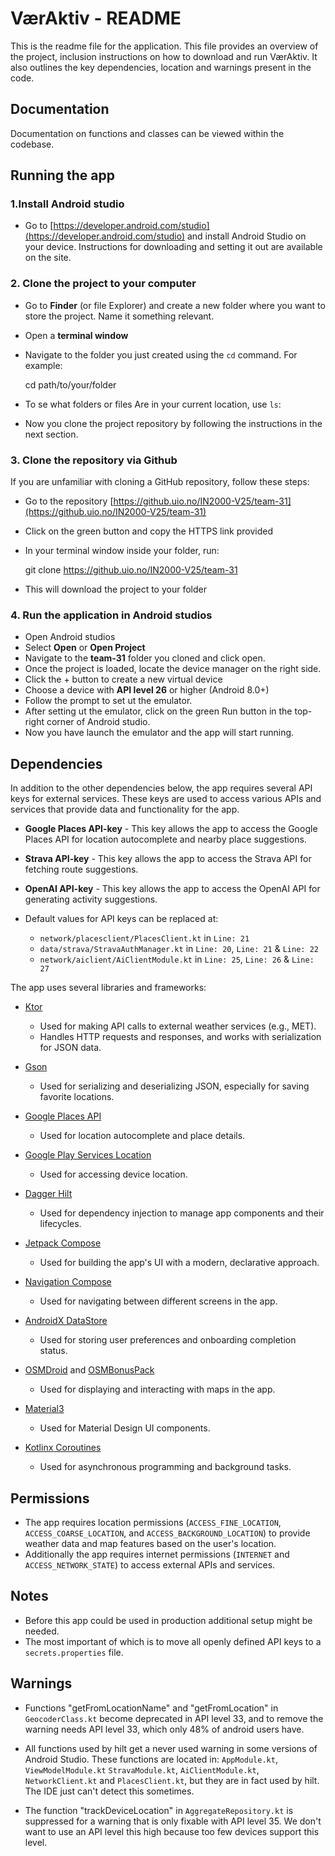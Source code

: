 # VærAktiv - README

This is the readme file for the application. This file provides an overview of the project, inclusion instructions on how to download and run VærAktiv. It also outlines the key dependencies, location and warnings present in the code.

## Documentation

Documentation on functions and classes can be viewed within the codebase.

## Running the app

### 1.Install Android studio
- Go to [https://developer.android.com/studio](https://developer.android.com/studio) and install Android Studio on your device. Instructions for downloading and setting it out are available on the site.

### 2. Clone the project to your computer
- Go to **Finder** (or file Explorer) and create a new folder where you want to store the project. Name it something relevant.
- Open a **terminal window**
- Navigate to the folder you just created using the `cd` command. For example:

	cd path/to/your/folder

- To se what folders or files Are in your current location, use `ls`:

- Now you clone the project repository by following the instructions in the next section.

### 3. Clone the repository via Github
If you are unfamiliar with cloning a GitHub repository, follow these steps: 
- Go to the repository [https://github.uio.no/IN2000-V25/team-31](https://github.uio.no/IN2000-V25/team-31)
- Click on the green button and copy the HTTPS link provided
- In your terminal window inside your folder, run:

	git clone https://github.uio.no/IN2000-V25/team-31

- This will download the project to your folder 

### 4. Run the application in Android studios
- Open Android studios
- Select **Open** or **Open Project**
- Navigate to the **team-31** folder you cloned and click open.
- Once the project is loaded, locate the device manager on the right side.
- Click the + button to create a new virtual device
- Choose a device with **API level 26** or higher (Android 8.0+)
- Follow the prompt to set ut the emulator.
- After setting ut the emulator, click on the green Run button in the top-right corner of Android studio.
- Now you have launch the emulator and the app will start running.


## Dependencies

In addition to the other dependencies below, the app requires several API keys for external services. These keys are used to access various APIs and services that provide data and functionality for the app.

- **Google Places API-key** 
        - This key allows the app to access the Google Places API for location autocomplete and nearby place suggestions.
- **Strava API-key** 
		- This key allows the app to access the Strava API for fetching route suggestions.
- **OpenAI API-key** 
		- This key allows the app to access the OpenAI API for generating activity suggestions.

- Default values for API keys can be replaced at:
	- `network/placesclient/PlacesClient.kt` in `Line: 21`
	- `data/strava/StravaAuthManager.kt` in `Line: 20`, `Line: 21` & `Line: 22`
	- `network/aiclient/AiClientModule.kt` in `Line: 25`, `Line: 26` & `Line: 27`

The app uses several libraries and frameworks:

- [Ktor](https://ktor.io/)
    - Used for making API calls to external weather services (e.g., MET).
    - Handles HTTP requests and responses, and works with serialization for JSON data.

- [Gson](https://github.com/google/gson)
    - Used for serializing and deserializing JSON, especially for saving favorite locations.

- [Google Places API](https://developers.google.com/maps/documentation/places/android-sdk/overview)
    - Used for location autocomplete and place details.

- [Google Play Services Location](https://developer.android.com/training/location)
    - Used for accessing device location.

- [Dagger Hilt](https://developer.android.com/training/dependency-injection/hilt-android)
    - Used for dependency injection to manage app components and their lifecycles.

- [Jetpack Compose](https://developer.android.com/jetpack/compose)
    - Used for building the app's UI with a modern, declarative approach.

- [Navigation Compose](https://developer.android.com/develop/ui/compose/navigation)
    - Used for navigating between different screens in the app.

- [AndroidX DataStore](https://developer.android.com/topic/libraries/architecture/datastore)
    - Used for storing user preferences and onboarding completion status.

- [OSMDroid](https://github.com/osmdroid/osmdroid) and [OSMBonusPack](https://github.com/MKergall/osmbonuspack)
    - Used for displaying and interacting with maps in the app.

- [Material3](https://m3.material.io/)
    - Used for Material Design UI components.

- [Kotlinx Coroutines](https://kotlinlang.org/docs/coroutines-overview.html)
    - Used for asynchronous programming and background tasks.

## Permissions

- The app requires location permissions (`ACCESS_FINE_LOCATION`, `ACCESS_COARSE_LOCATION`, and `ACCESS_BACKGROUND_LOCATION`) to provide weather data and map features based on the user's location.
- Additionally the app requires internet permissions (`INTERNET` and `ACCESS_NETWORK_STATE`) to access external APIs and services.

## Notes

- Before this app could be used in production additional setup might be needed.
- The most important of which is to move all openly defined API keys to a `secrets.properties` file.

## Warnings

- Functions "getFromLocationName" and "getFromLocation" in `GeocoderClass.kt` become deprecated in API level 33, and to remove the warning needs API level 33, which only 48% of android users have.

- All functions used by hilt get a never used warning in some versions of Android Studio. These functions are located in: `AppModule.kt`, `ViewModelModule.kt` `StravaModule.kt`, `AiClientModule.kt`, `NetworkClient.kt` and `PlacesClient.kt`, but they are in fact used by hilt. The IDE just can't detect this sometimes.
- The function "trackDeviceLocation" in `AggregateRepository.kt` is suppressed for a warning that is only fixable with API level 35. We don't want to use an API level this high because too few devices support this level.

